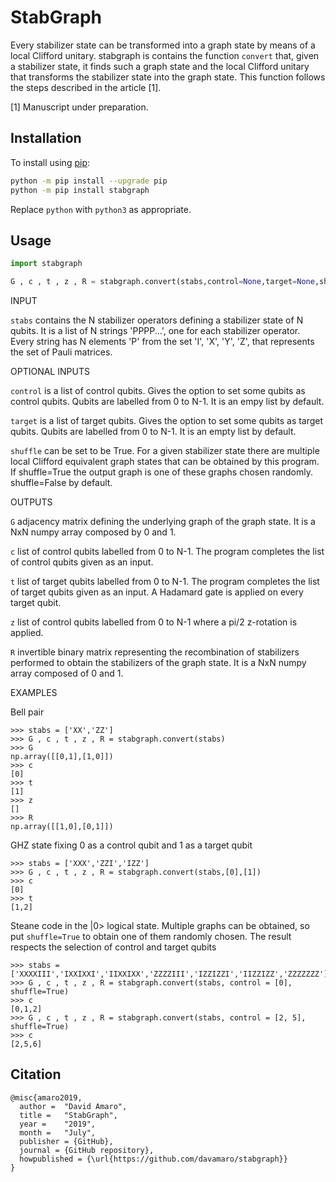 # StabGraph

Every stabilizer state can be transformed into a graph state by means of a local 
Clifford unitary. stabgraph is contains the function `convert` that, given a 
stabilizer state, it finds such a graph state and the local Clifford unitary 
that transforms the stabilizer state into the graph state. This function follows
the steps described in the article [1].

[1] Manuscript under preparation. 

## Installation

To install using [pip](https://pip.pypa.io/en/stable/):

```bash
python -m pip install --upgrade pip
python -m pip install stabgraph
```

Replace `python` with `python3` as appropriate.


## Usage

```python
import stabgraph

G , c , t , z , R = stabgraph.convert(stabs,control=None,target=None,shuffle=False) 
```

INPUT

`stabs`     contains the N stabilizer operators defining a stabilizer state of N 
            qubits. It is a list of N strings 'PPPP...', one for each stabilizer 
            operator. Every string has N elements 'P' from the set 'I', 'X', 'Y', 
            'Z', that represents the set of Pauli matrices.

OPTIONAL INPUTS

`control`   is a list of control qubits. Gives the option to set some qubits as 
            control qubits. Qubits are labelled from 0 to N-1. It is an empy list by
            default.
        
`target`    is a list of target qubits. Gives the option to set some qubits as
            target qubits. Qubits are labelled from 0 to N-1. It is an empty list by
            default.
        
`shuffle`   can be set to be True. For a given stabilizer state there are multiple 
            local Clifford equivalent graph states that can be obtained by this 
            program. If shuffle=True the output graph is one of these graphs chosen 
            randomly. shuffle=False by default.
        
OUTPUTS

`G`       adjacency matrix defining the underlying graph of the graph state. It is
        a NxN numpy array composed by 0 and 1.
        
`c`       list of control qubits labelled from 0 to N-1. The program completes the
        list of control qubits given as an input.
        
`t`       list of target qubits labelled from 0 to N-1. The program completes the
        list of target qubits given as an input. A Hadamard gate is applied on
        every target qubit.
        
`z`       list of control qubits labelled from 0 to N-1 where a pi/2 z-rotation is
        applied.
        
`R`       invertible binary matrix representing the recombination of stabilizers
        performed to obtain the stabilizers of the graph state. It is a NxN 
        numpy array composed of 0 and 1.
        
EXAMPLES

Bell pair
```
>>> stabs = ['XX','ZZ']
>>> G , c , t , z , R = stabgraph.convert(stabs)
>>> G
np.array([[0,1],[1,0]])
>>> c
[0]
>>> t
[1]
>>> z
[]
>>> R
np.array([[1,0],[0,1]])
```

GHZ state fixing 0 as a control qubit and 1 as a target qubit
```
>>> stabs = ['XXX','ZZI','IZZ']
>>> G , c , t , z , R = stabgraph.convert(stabs,[0],[1])
>>> c
[0]
>>> t
[1,2]
```

Steane code in the |0> logical state. 
Multiple graphs can be obtained, so put `shuffle=True` to obtain one of them randomly chosen.
The result respects the selection of control and target qubits
```
>>> stabs = ['XXXXIII','IXXIXXI','IIXXIXX','ZZZZIII','IZZIZZI','IIZZIZZ','ZZZZZZZ']
>>> G , c , t , z , R = stabgraph.convert(stabs, control = [0], shuffle=True)
>>> c
[0,1,2]
>>> G , c , t , z , R = stabgraph.convert(stabs, control = [2, 5], shuffle=True)
>>> c
[2,5,6]

```

## Citation
```
@misc{amaro2019,
  author = 	"David Amaro",
  title = 	"StabGraph",
  year = 	"2019",
  month =   "July",
  publisher = {GitHub},
  journal = {GitHub repository},
  howpublished = {\url{https://github.com/davamaro/stabgraph}}
}
```
